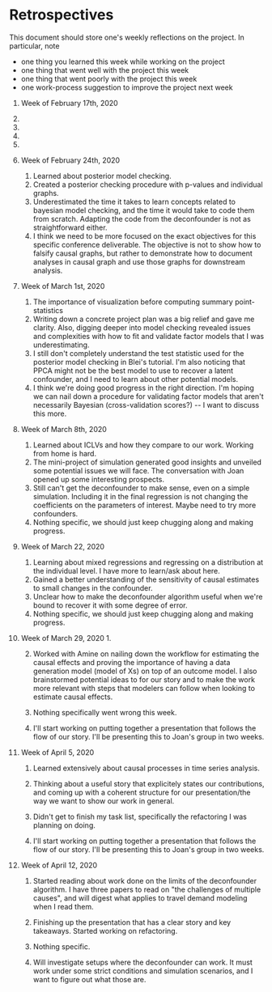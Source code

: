 Retrospectives
==============
This document should store one's weekly reflections on the project. In particular, note

- one thing you learned this week while working on the project
- one thing that went well with the project this week
- one thing that went poorly with the project this week
- one work-process suggestion to improve the project next week

1. Week of February 17th, 2020
  1.
  2.
  3.
  4.


2. Week of February 24th, 2020
    1. Learned about posterior model checking. 
    2. Created a posterior checking procedure with p-values and individual graphs. 
    3. Underestimated the time it takes to learn concepts related to bayesian model checking, and the time it would take to code them from scratch. Adapting the code from the deconfounder is not as straightforward either. 
    4. I think we need to be more focused on the exact objectives for this specific conference deliverable. The objective is not to show how to falsify causal graphs, but rather to demonstrate how to document analyses in causal graph and use those graphs for downstream analysis. 


3. Week of March 1st, 2020
    1. The importance of visualization before computing summary point-statistics
    2. Writing down a concrete project plan was a big relief and gave me clarity. Also, digging deeper into model checking revealed issues and complexities with how to fit and validate factor models that I was underestimating.
    3. I still don't completely understand the test statistic used for the posterior model checking in Blei's tutorial. I'm also noticing that PPCA might not be the best model to use to recover a latent confounder, and I need to learn about other potential models. 
    4. I think we're doing good progress in the right direction. I'm hoping we can nail down a procedure for validating factor models that aren't necessarily Bayesian (cross-validation scores?) -- I want to discuss this more. 
    
4. Week of March 8th, 2020
    1. Learned about ICLVs and how they compare to our work. Working from home is hard. 
    2. The mini-project of simulation generated good insights and unveiled some potential issues we will face. The conversation with Joan opened up some interesting prospects.
    3. Still can't get the deconfounder to make sense, even on a simple simulation. Including it in the final regression is not changing the coefficients on the parameters of interest. Maybe need to try more confounders.
    4. Nothing specific, we should just keep chugging along and making progress. 


5. Week of March 22, 2020
    1. Learning about mixed regressions and regressing on a distribution at the individual level. I have more to learn/ask about here. 
    2. Gained a better understanding of the sensitivity of causal estimates to small changes in the confounder. 
    3. Unclear how to make the deconfounder algorithm useful when we're bound to recover it with some degree of error. 
    4. Nothing specific, we should just keep chugging along and making progress. 
    
6. Week of March 29, 2020
    1. 
    
    2. Worked with Amine on nailing down the workflow for estimating the causal effects and proving the importance of having a data generation model (model of Xs) on top of an outcome model. I also brainstormed potential ideas to for our story and to make the work more relevant with steps that modelers can follow when looking to estimate causal effects. 
    
    3. Nothing specifically went wrong this week. 
    
    4. I'll start working on putting together a presentation that follows the flow of our story. I'll be presenting this to Joan's group in two weeks. 
    
7. Week of April 5, 2020
    1. Learned extensively about causal processes in time series analysis. 
    
    2. Thinking about a useful story that explicitely states our contributions, and coming up with a coherent structure for our presentation/the way we want to show our work in general. 
    
    3. Didn't get to finish my task list, specifically the refactoring I was planning on doing. 
    
    4. I'll start working on putting together a presentation that follows the flow of our story. I'll be presenting this to Joan's group in two weeks. 
    
7. Week of April 12, 2020
    1. Started reading about work done on the limits of the deconfounder algorithm. I have three papers to read on "the challenges of multiple causes", and will digest what applies to travel demand modeling when I read them. 
    
    2. Finishing up the presentation that has a clear story and key takeaways. Started working on refactoring.
    
    3. Nothing specific. 
    
    4. Will investigate setups where the deconfounder can work. It must work under some strict conditions and simulation scenarios, and I want to figure out what those are. 
